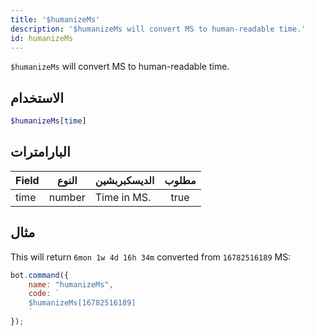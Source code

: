 ```yaml
---
title: '$humanizeMs'
description: '$humanizeMs will convert MS to human-readable time.'
id: humanizeMs
---
```


`$humanizeMs` will convert MS to human-readable time.

## الاستخدام

```php
$humanizeMs[time]
```

## البارامترات

| Field | النوع  | الديسكبربشين | مطلوب |
| ----- | ------ | ------------ |:-----:|
| time  | number | Time in MS.  | true  |

## مثال

This will return `6mon 1w 4d 16h 34m` converted from `16782516189` MS:

```javascript
bot.command({
    name: "humanizeMs",
    code: `
    $humanizeMs[16782516189]
    `
});
```
